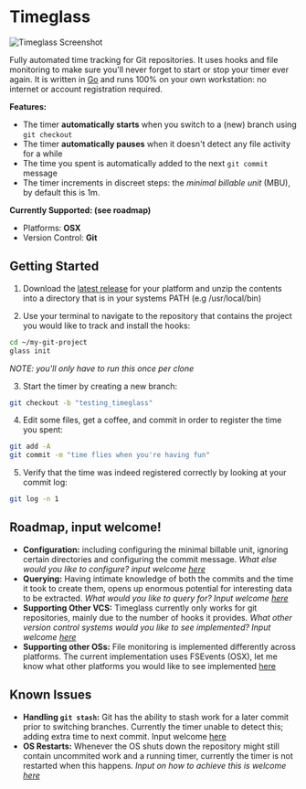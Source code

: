 # Timeglass

![Timeglass Screenshot](/../assets/docs/screenshot.png?raw=true "Timeglass Screenshot")

Fully automated time tracking for Git repositories. It uses hooks and file monitoring to make sure you'll never forget to start or stop your timer ever again. It is written in [Go](http://golang.org/) and runs 100% on your own workstation: no internet or account registration required. 

__Features:__

- The timer __automatically starts__ when you switch to a (new) branch using `git checkout`
- The timer __automatically pauses__ when it doesn't detect any file activity for a while
- The time you spent is automatically added to the next `git commit` message
- The timer increments in discreet steps: the _minimal billable unit_ (MBU), by default this is 1m. 

__Currently Supported: (see roadmap)__

- Platforms: __OSX__
- Version Control: __Git__

## Getting Started
1. Download the [latest release](https://github.com/timeglass/glass/releases/latest) for your platform and unzip the contents into a directory that is in your systems PATH (e.g /usr/local/bin)

2. Use your terminal to navigate to the repository that contains the project you would like to track and install the hooks:

 ```sh
 cd ~/my-git-project
 glass init
 ```
 
 _NOTE: you'll only have to run this once per clone_

3. Start the timer by creating a new branch: 

  ```sh
  git checkout -b "testing_timeglass"
  ```
  
4. Edit some files, get a coffee, and commit in order to register the time you spent:

  ```sh
  git add -A
  git commit -m "time flies when you're having fun"
  ```

5. Verify that the time was indeed registered correctly by looking at your commit log:

  ```sh
  git log -n 1
  ```


## Roadmap, input welcome!

- __Configuration:__ including configuring the minimal billable unit, ignoring certain directories and configuring the commit message. _What else would you like to configure? input welcome [here](https://github.com/Timeglass/glass/issues/7)_
- __Querying:__ Having intimate knowledge of both the commits and the time it took to create them, opens up enormous potential for interesting data to be extracted. _What would you like to query for? Input welcome [here](https://github.com/Timeglass/glass/issues/9)_
- __Supporting Other VCS:__ Timeglass currently only works for git repositories, mainly due to the number of hooks it provides. _What other version control systems would you like to see implemented? Input welcome [here](https://github.com/Timeglass/glass/issues/10)_
- __Supporting other OSs:__ File monitoring is implemented differently across platforms. The current implementation uses FSEvents (OSX), let me know what other platforms you would like to see implemented [here](https://github.com/Timeglass/glass/issues/11)

## Known Issues

- __Handling `git stash`:__ Git has the ability to stash work for a later commit prior to switching branches. Currently the timer unable to detect this; adding extra time to next commit. Input welcome [here](https://github.com/Timeglass/glass/issues/3)
- __OS Restarts:__ Whenever the OS shuts down the repository might still contain uncommited work and a running timer, currently the timer is not restarted when this happens. _Input on how to achieve this is welcome [here](https://github.com/Timeglass/glass/issues/8)_